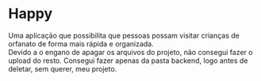 # Happy
 Uma aplicação que possibilita que pessoas possam visitar crianças de orfanato de forma mais rápida e organizada.  
 Devido a o engano de apagar os arquivos do projeto, não consegui fazer o upload do resto. Consegui fazer apenas da pasta backend, logo antes de deletar, sem querer, meu projeto.
